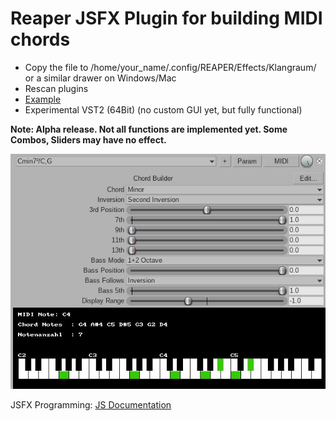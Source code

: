 # Reaper JSFX Plugin for building MIDI chords

- Copy the file to /home/your_name/.config/REAPER/Effects/Klangraum/ or a similar drawer on Windows/Mac
- Rescan plugins
- [Example](https://soundcloud.com/klangraum2/impossible-dream-2)
- Experimental VST2 (64Bit) (no custom GUI yet, but fully functional)
  
**Note: Alpha release. Not all functions are implemented yet. Some Combos, Sliders may have no effect.**

![Screenshot](images/chord_builder_screenshot_2.jpg)

JSFX Programming: [JS Documentation](http://reaper.fm/sdk/js/js.php#js_intro)
